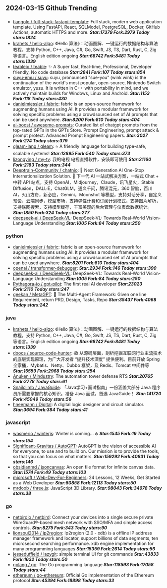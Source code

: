 ## 2024-03-15 Github Trending

### 
* [tiangolo / full-stack-fastapi-template](https://github.com/tiangolo/full-stack-fastapi-template): Full stack, modern web application template. Using FastAPI, React, SQLModel, PostgreSQL, Docker, GitHub Actions, automatic HTTPS and more. ***Star:17379 Fork:2979 Today stars:1824***
* [krahets / hello-algo](https://github.com/krahets/hello-algo): 《Hello 算法》：动画图解、一键运行的数据结构与算法教程，支持 Python, C++, Java, C#, Go, Swift, JS, TS, Dart, Rust, C, Zig 等语言。English edition ongoing ***Star:68742 Fork:8481 Today stars:1339***
* [teableio / teable](https://github.com/teableio/teable): ✨ A Super fast, Real-time, Professional, Developer friendly, No code database ***Star:2841 Fork:107 Today stars:854***
* [suyu-emu / suyu](https://github.com/suyu-emu/suyu): suyu, pronounced "sue-you" (wink wink) is the continuation of the world's most popular, open-source, Nintendo Switch emulator, yuzu. It is written in C++ with portability in mind, and we actively maintain builds for Windows, Linux and Android. ***Star:1153 Fork:118 Today stars:430***
* [danielmiessler / fabric](https://github.com/danielmiessler/fabric): fabric is an open-source framework for augmenting humans using AI. It provides a modular framework for solving specific problems using a crowdsourced set of AI prompts that can be used anywhere. ***Star:8200 Fork:810 Today stars:404***
* [ai-boost / awesome-prompts](https://github.com/ai-boost/awesome-prompts): Curated list of chatgpt prompts from the top-rated GPTs in the GPTs Store. Prompt Engineering, prompt attack & prompt protect. Advanced Prompt Engineering papers. ***Star:3027 Fork:274 Today stars:379***
* [gleam-lang / gleam](https://github.com/gleam-lang/gleam): ⭐️ A friendly language for building type-safe, scalable systems! ***Star:12895 Fork:540 Today stars:373***
* [lizongying / my-tv](https://github.com/lizongying/my-tv): 我的电视 电视直播软件，安装即可使用 ***Star:21160 Fork:2183 Today stars:344***
* [Deeptrain-Community / chatnio](https://github.com/Deeptrain-Community/chatnio): 🚀 Next Generation AI One-Stop Internationalization Solution. 🚀 下一代 AI 一站式解决方案，一站式 Chat + 中转 API 站点，支持 OpenAI，Midjourney，Claude，讯飞星火，Stable Diffusion，DALL·E，ChatGLM，通义千问，腾讯混元，360 智脑，百川 AI，火山方舟，新必应，Gemini，Moonshot 等模型，支持对话分享，自定义预设，云端同步，模型市场，支持弹性计费和订阅计划模式，支持图片解析，支持联网搜索，支持模型缓存，丰富美观的后台管理与仪表盘数据统计。 ***Star:1850 Fork:324 Today stars:277***
* [deepseek-ai / DeepSeek-VL](https://github.com/deepseek-ai/DeepSeek-VL): DeepSeek-VL: Towards Real-World Vision-Language Understanding ***Star:1005 Fork:84 Today stars:250***

### python
* [danielmiessler / fabric](https://github.com/danielmiessler/fabric): fabric is an open-source framework for augmenting humans using AI. It provides a modular framework for solving specific problems using a crowdsourced set of AI prompts that can be used anywhere. ***Star:8201 Fork:810 Today stars:404***
* [openai / transformer-debugger](https://github.com/openai/transformer-debugger):  ***Star:2934 Fork:146 Today stars:390***
* [deepseek-ai / DeepSeek-VL](https://github.com/deepseek-ai/DeepSeek-VL): DeepSeek-VL: Towards Real-World Vision-Language Understanding ***Star:1005 Fork:84 Today stars:250***
* [Pythagora-io / gpt-pilot](https://github.com/Pythagora-io/gpt-pilot): The first real AI developer ***Star:23023 Fork:2110 Today stars:247***
* [geekan / MetaGPT](https://github.com/geekan/MetaGPT): 🌟 The Multi-Agent Framework: Given one line Requirement, return PRD, Design, Tasks, Repo ***Star:35437 Fork:4068 Today stars:242***

### java
* [krahets / hello-algo](https://github.com/krahets/hello-algo): 《Hello 算法》：动画图解、一键运行的数据结构与算法教程，支持 Python, C++, Java, C#, Go, Swift, JS, TS, Dart, Rust, C, Zig 等语言。English edition ongoing ***Star:68742 Fork:8481 Today stars:1339***
* [doocs / source-code-hunter](https://github.com/doocs/source-code-hunter): 😱 从源码层面，剖析挖掘互联网行业主流技术的底层实现原理，为广大开发者 “提升技术深度” 提供便利。目前开放 Spring 全家桶，Mybatis、Netty、Dubbo 框架，及 Redis、Tomcat 中间件等 ***Star:15559 Fork:2968 Today stars:254***
* [Anuken / Mindustry](https://github.com/Anuken/Mindustry): The automation tower defense RTS ***Star:20765 Fork:2778 Today stars:61***
* [Snailclimb / JavaGuide](https://github.com/Snailclimb/JavaGuide): 「Java学习+面试指南」一份涵盖大部分 Java 程序员所需要掌握的核心知识。准备 Java 面试，首选 JavaGuide！ ***Star:141720 Fork:45049 Today stars:56***
* [hneemann / Digital](https://github.com/hneemann/Digital): A digital logic designer and circuit simulator. ***Star:3694 Fork:384 Today stars:41***

### javascript
* [wasmerio / winterjs](https://github.com/wasmerio/winterjs): Winter is coming... ❄️ ***Star:1545 Fork:19 Today stars:154***
* [Significant-Gravitas / AutoGPT](https://github.com/Significant-Gravitas/AutoGPT): AutoGPT is the vision of accessible AI for everyone, to use and to build on. Our mission is to provide the tools, so that you can focus on what matters. ***Star:159292 Fork:40831 Today stars:146***
* [obsidianmd / jsoncanvas](https://github.com/obsidianmd/jsoncanvas): An open file format for infinite canvas data. ***Star:1574 Fork:49 Today stars:103***
* [microsoft / Web-Dev-For-Beginners](https://github.com/microsoft/Web-Dev-For-Beginners): 24 Lessons, 12 Weeks, Get Started as a Web Developer ***Star:80858 Fork:12113 Today stars:50***
* [mrdoob / three.js](https://github.com/mrdoob/three.js): JavaScript 3D Library. ***Star:98043 Fork:34978 Today stars:38***

### go
* [netbirdio / netbird](https://github.com/netbirdio/netbird): Connect your devices into a single secure private WireGuard®-based mesh network with SSO/MFA and simple access controls. ***Star:8275 Fork:343 Today stars:90***
* [lionsoul2014 / ip2region](https://github.com/lionsoul2014/ip2region): Ip2region (2.0 - xdb) is a offline IP address manager framework and locator, support billions of data segments, ten microsecond searching performance. xdb engine implementation for many programming languages ***Star:15359 Fork:2614 Today stars:56***
* [jesseduffield / lazygit](https://github.com/jesseduffield/lazygit): simple terminal UI for git commands ***Star:43833 Fork:1632 Today stars:50***
* [golang / go](https://github.com/golang/go): The Go programming language ***Star:118593 Fork:17058 Today stars:44***
* [ethereum / go-ethereum](https://github.com/ethereum/go-ethereum): Official Go implementation of the Ethereum protocol ***Star:45394 Fork:18898 Today stars:33***
